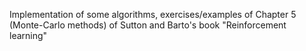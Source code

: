 Implementation of some algorithms, exercises/examples of Chapter 5 (Monte-Carlo methods) of Sutton and Barto's book "Reinforcement learning"
